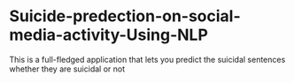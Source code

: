 # Suicide-predection-on-social-media-activity-Using-NLP
This is a full-fledged application that lets you predict the suicidal sentences whether  they are suicidal or not

